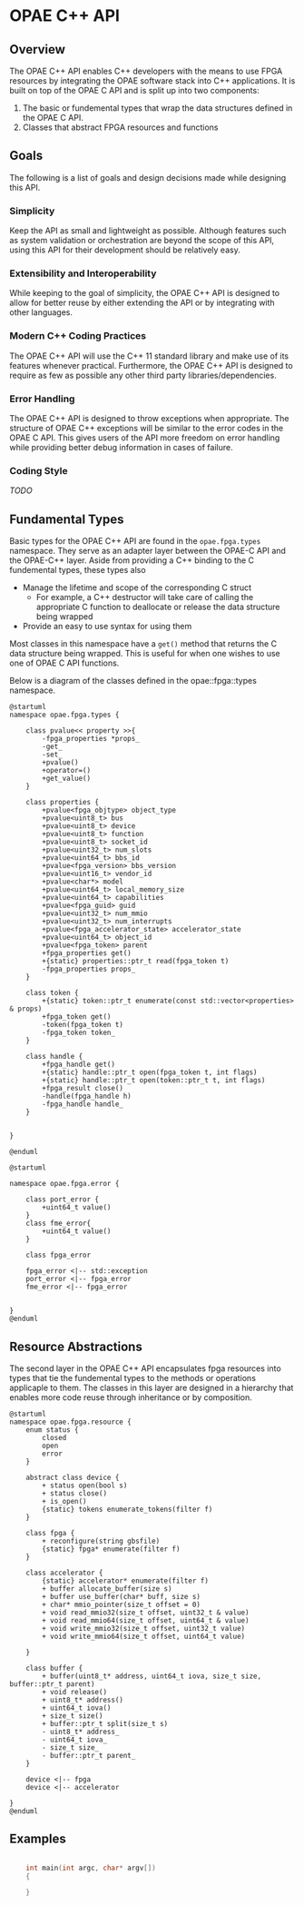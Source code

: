 # OPAE C++ API
## Overview
The OPAE C++ API enables C++ developers with the means to use FPGA resources by integrating the OPAE software stack into C++ applications. It is built on top of the OPAE C API and is split up into two components:
1. The basic or fundemental types that wrap the data structures defined in the OPAE C API.
2. Classes that abstract FPGA resources and functions

## Goals
The following is a list of goals and design decisions made while designing this API.

### Simplicity
Keep the API as small and lightweight as possible. Although features such as system validation or orchestration are beyond the scope of this API, using this API for their development should be relatively easy.

### Extensibility and Interoperability
While keeping to the goal of simplicity, the OPAE C++ API is designed to allow for better reuse by either extending the API or by integrating with other languages. 

### Modern C++ Coding Practices
The OPAE C++ API will use the C++ 11 standard library and make use of its features whenever practical. Furthermore, the OPAE C++ API is designed to require as few as possible any other third party libraries/dependencies.

### Error Handling
The OPAE C++ API is designed to throw exceptions when appropriate. The structure of OPAE C++ exceptions will be similar to the error codes in the OPAE C API. This gives users of the API more freedom on error handling while providing better debug information in cases of failure.

### Coding Style
_TODO_

## Fundamental Types
Basic types for the OPAE C++ API are found in the `opae.fpga.types` namespace.
They serve as an adapter layer between the OPAE-C API and the OPAE-C++ layer.
Aside from providing a C++ binding to the C fundemental types, these types also
* Manage the lifetime and scope of the corresponding C struct
  * For example, a C++ destructor will take care of calling the appropriate C function to deallocate or release the data structure being wrapped
* Provide an easy to use syntax for using them

Most classes in this namespace have a `get()` method that returns the C data structure being wrapped. This is useful for when one wishes to use one of OPAE C API functions.

Below is a diagram of the classes defined in the opae::fpga::types namespace.

```plantuml
@startuml
namespace opae.fpga.types {

    class pvalue<< property >>{
        -fpga_properties *props_
        -get_
        -set_
        +pvalue()
        +operator=()
        +get_value()
    }

    class properties {
        +pvalue<fpga_objtype> object_type
        +pvalue<uint8_t> bus
        +pvalue<uint8_t> device
        +pvalue<uint8_t> function
        +pvalue<uint8_t> socket_id
        +pvalue<uint32_t> num_slots
        +pvalue<uint64_t> bbs_id
        +pvalue<fpga_version> bbs_version
        +pvalue<uint16_t> vendor_id
        +pvalue<char*> model
        +pvalue<uint64_t> local_memory_size
        +pvalue<uint64_t> capabilities
        +pvalue<fpga_guid> guid
        +pvalue<uint32_t> num_mmio
        +pvalue<uint32_t> num_interrupts
        +pvalue<fpga_accelerator_state> accelerator_state
        +pvalue<uint64_t> object_id
        +pvalue<fpga_token> parent
        +fpga_properties get()
        +{static} properties::ptr_t read(fpga_token t)
        -fpga_properties props_
    }

    class token {
        +{static} token::ptr_t enumerate(const std::vector<properties> & props)
        +fpga_token get()
        -token(fpga_token t)
        -fpga_token token_
    }
    
    class handle {
        +fpga_handle get()
        +{static} handle::ptr_t open(fpga_token t, int flags)
        +{static} handle::ptr_t open(token::ptr_t t, int flags)
        +fpga_result close()
        -handle(fpga_handle h)
        -fpga_handle handle_
    }


}

@enduml
```

```plantuml
@startuml

namespace opae.fpga.error {

    class port_error {
        +uint64_t value()
    }
    class fme_error{
        +uint64_t value()
    }

    class fpga_error

    fpga_error <|-- std::exception
    port_error <|-- fpga_error
    fme_error <|-- fpga_error


}
@enduml
```


## Resource Abstractions
The second layer in the OPAE C++ API encapsulates fpga resources into types that tie the fundemental types to the methods or operations applicaple to them. The classes in this layer are designed in a hierarchy that enables more code reuse through inheritance or by composition.

```plantuml
@startuml
namespace opae.fpga.resource {
    enum status {
        closed
        open
        error
    }

    abstract class device {
        + status open(bool s)
        + status close()
        + is_open()
        {static} tokens enumerate_tokens(filter f)
    }

    class fpga {
        + reconfigure(string gbsfile)
        {static} fpga* enumerate(filter f)
    }

    class accelerator {
        {static} accelerator* enumerate(filter f)
        + buffer allocate_buffer(size s)
        + buffer use_buffer(char* buff, size s)
        + char* mmio_pointer(size_t offset = 0)
        + void read_mmio32(size_t offset, uint32_t & value)
        + void read_mmio64(size_t offset, uint64_t & value)
        + void write_mmio32(size_t offset, uint32_t value)
        + void write_mmio64(size_t offset, uint64_t value)

    }

    class buffer {
        + buffer(uint8_t* address, uint64_t iova, size_t size, buffer::ptr_t parent)
        + void release()
        + uint8_t* address()
        + uint64_t iova()
        + size_t size()
        + buffer::ptr_t split(size_t s)
        - uint8_t* address_
        - uint64_t iova_
        - size_t size_
        - buffer::ptr_t parent_
    }
   
    device <|-- fpga 
    device <|-- accelerator
    
}
@enduml
```

## Examples
```c++

    int main(int argc, char* argv[])
    {

    }

```